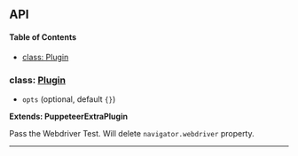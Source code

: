 ## API

<!-- Generated by documentation.js. Update this documentation by updating the source code. -->

#### Table of Contents

- [class: Plugin](#class-plugin)

### class: [Plugin](https://github.com/berstend/puppeteer-extra/blob/7a9082f9837f2403099e2181d639aa0065c51ba9/packages/puppeteer-extra-plugin-stealth/evasions/navigator.webdriver/index.js#L9-L39)

- `opts` (optional, default `{}`)

**Extends: PuppeteerExtraPlugin**

Pass the Webdriver Test.
Will delete `navigator.webdriver` property.

---
